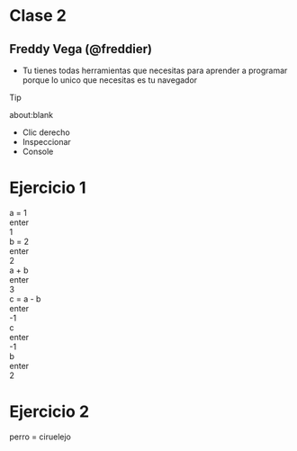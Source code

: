 # Clase 2
## Freddy Vega (@freddier)
* Tu tienes todas herramientas que necesitas para aprender a programar porque lo unico que necesitas es tu navegador

> [!TIP]
> about:blank

* Clic derecho
* Inspeccionar
* Console

# Ejercicio 1
a = 1
<br>
enter 
<br>
1
<br>
b = 2
<br>
enter
<br>
2 
<br>
a + b
<br>
enter
<br>
3
<br>
c = a - b
<br>
enter
<br>
-1
<br>
c 
<br>
enter
<br>
-1
<br>
b
<br>
enter
<br>
2
<br>
# Ejercicio 2
perro = ciruelejo
